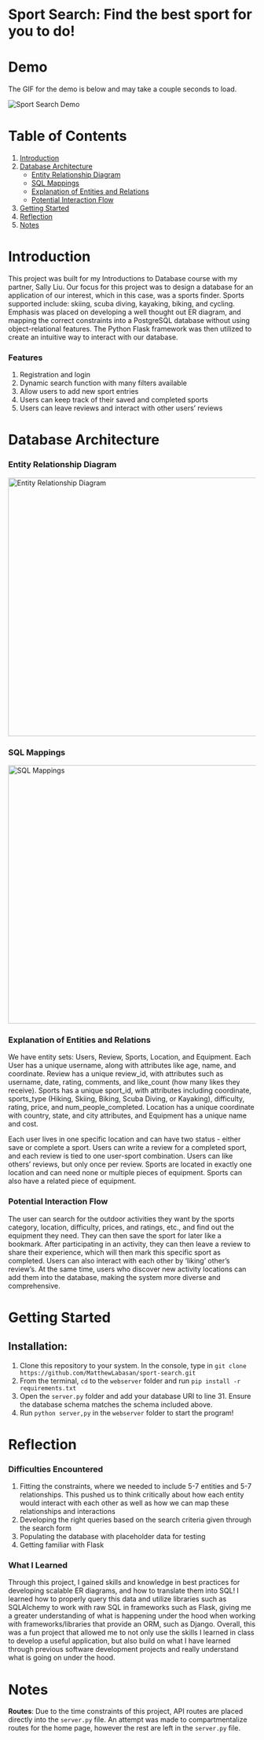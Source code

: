 # Sport Search: Find the best sport for you to do!

# Demo
The GIF for the demo is below and may take a couple seconds to load.

![Sport Search Demo](./public/Sports-Search-Demo.gif)

# Table of Contents
1. [Introduction](#introduction)
2. [Database Architecture](#database-architecture)
    - [Entity Relationship Diagram](#entity-relationship-diagram)
    - [SQL Mappings](#sql-mappings)
    - [Explanation of Entities and Relations](#explanation-of-entities-and-relations)
    - [Potential Interaction Flow](#potential-interaction-flow)
3. [Getting Started](#getting-started)
4. [Reflection](#reflection)
5. [Notes](#notes)

# Introduction
This project was built for my Introductions to Database course with my partner, Sally Liu. Our focus for this project was to design a database for an application of our interest, which in this case, was a sports finder. Sports supported include: skiing, scuba diving, kayaking, biking, and cycling. Emphasis was placed on developing a well thought out ER diagram, and mapping the correct constraints into a PostgreSQL database without using object-relational features. The Python Flask framework was then utilized to create an intuitive way to interact with our database.

### Features
1. Registration and login
2. Dynamic search function with many filters available
3. Allow users to add new sport entries
4. Users can keep track of their saved and completed sports
5. Users can leave reviews and interact with other users’ reviews

# Database Architecture
### Entity Relationship Diagram
<img alt="Entity Relationship Diagram" src="server/public/architecture-diagram.png" width="1000" height="525">

### SQL Mappings
<img alt="SQL Mappings" src="server/public/architecture-diagram.png" width="1000" height="525">

### Explanation of Entities and Relations
We have entity sets: Users, Review, Sports, Location, and Equipment. Each User has a unique username, along with attributes like age, name, and coordinate. Review has a unique review_id, with attributes such as username, date, rating, comments, and like_count (how many likes they receive). Sports has a unique sport_id, with attributes including coordinate, sports_type (Hiking, Skiing, Biking, Scuba Diving, or Kayaking), difficulty, rating, price, and num_people_completed. Location has a unique coordinate with country, state, and city attributes, and Equipment has a unique name and cost.

Each user lives in one specific location and can have two status - either save or complete a sport. Users can write a review for a completed sport, and each review is tied to one user-sport combination. Users can like others’ reviews, but only once per review. Sports are located in exactly one location and can need none or multiple pieces of equipment. Sports can also have a related piece of equipment.

### Potential Interaction Flow
The user can search for the outdoor activities they want by the sports category, location, difficulty, prices, and ratings, etc., and find out the equipment they need. They can then save the sport for later like a bookmark. After participating in an activity, they can then leave a review to share their experience, which will then mark this specific sport as completed. Users can also interact with each other by ‘liking’ other’s review’s. At the same time, users who discover new activity locations can add them into the database, making the system more diverse and comprehensive. 

# Getting Started
## Installation: 
1. Clone this repository to your system. In the console, type in `git clone https://github.com/MatthewLabasan/sport-search.git`
2. From the terminal, `cd` to the `webserver` folder and run `pip install -r requirements.txt`
3. Open the `server.py` folder and add your database URI to line 31. Ensure the database schema matches the schema included above.
4. Run `python server,py` in the `webserver` folder to start the program!  

# Reflection
### Difficulties Encountered
1. Fitting the constraints, where we needed to include 5-7 entities and 5-7 relationships. This pushed us to think critically about how each entity would interact with each other as well as how we can map these relationships and interactions
2. Developing the right queries based on the search criteria given through the search form 
3. Populating the database with placeholder data for testing
4. Getting familiar with Flask

### What I Learned
Through this project, I gained skills and knowledge in best practices for developing scalable ER diagrams, and how to translate them into SQL! I learned how to properly query this data and utilize libraries such as SQLAlchemy to work with raw SQL in frameworks such as Flask, giving me a greater understanding of what is happening under the hood when working with frameworks/libraries that provide an ORM, such as Django. Overall, this was a fun project that allowed me to not only use the skills I learned in class to develop a useful application, but also build on what I have learned through previous software development projects and really understand what is going on under the hood.

# Notes
__Routes__: Due to the time constraints of this project, API routes are placed directly into the `server.py` file. An attempt was made to compartmentalize routes for the home page, however the rest are left in the `server.py` file.
